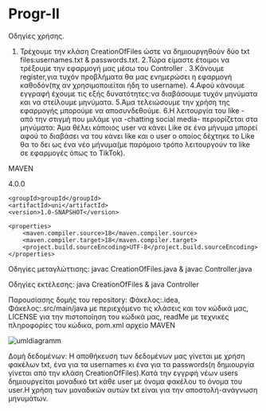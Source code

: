 # Progr-II
Οδηγίες χρήσης.
1. Τρέχουμε την κλάση CreationOfFiles ώστε να δημιουργηθούν δύο txt files:usernames.txt & passwords.txt.
2.Τώρα είμαστε έτοιμοι να τρέξουμε την εφαρμογή μας μέσω του Controller .
3.Κάνουμε register,για τυχόν προβλήματα θα μας ενημερώσει η εφαρμογή καθοδόν(πχ αν χρησιμοποιείται ήδη το username).
4.Αφού κάνουμε εγγραφή έχουμε τις εξής δυνατότητες:να διαβάσουμε τυχόν μηνύματα και να στείλουμε μηνύματα.
5.Άμα τελειώσουμε την χρήση της εφαρμογής μπορούμε να αποσυνδεθούμε.
6.Η λειτουργία του like - από την στιγμή που μιλάμε για -chatting social media- περιορίζεται στα μηνύματα:
Άμα θέλει κάποιος user να κάνει Like σε ένα μήνυμα μπορεί αφού το διαβάσει να του κάνει like και ο user ο
οποίος δέχτηκε το Like θα το δει ως ένα νέο μήνυμα(με παρόμοιο τρόπο λειτουργούν τα like σε εφαρμογές όπως το TikTok).

MAVEN

<?xml version="1.0" encoding="UTF-8"?>
<project xmlns="http://maven.apache.org/POM/4.0.0"
         xmlns:xsi="http://www.w3.org/2001/XMLSchema-instance"
         xsi:schemaLocation="http://maven.apache.org/POM/4.0.0 http://maven.apache.org/xsd/maven-4.0.0.xsd">
    <modelVersion>4.0.0</modelVersion>

    <groupId>groupId</groupId>
    <artifactId>uni</artifactId>
    <version>1.0-SNAPSHOT</version>

    <properties>
        <maven.compiler.source>18</maven.compiler.source>
        <maven.compiler.target>18</maven.compiler.target>
        <project.build.sourceEncoding>UTF-8</project.build.sourceEncoding>
    </properties>
    
</project>

Οδηγίες μεταγλώττισης:
javac CreationOfFiles.java & 
javac Controller.java

Οδηγίες εκτέλεσης:
java CreationOfFiles &
java Controller

Παρουσίασης δομής του repository:
Φάκελος:.idea, 
Φάκελος:.src/main/java με περιεχόμενο τις κλάσεις και τον κώδικά μας,
LICENSE για την πιστοποίηση του κώδικά μας,
readMe με τεχνικές πληροφορίες του κώδικα,
pom.xml αρχείο MAVEN

![umldiagramm](https://user-images.githubusercontent.com/117856133/212740652-82752e51-b523-44df-9b27-b046162f65e9.png)

Δομή δεδομένων:
Η αποθήκευση των δεδομένων μας γίνεται με χρήση φακέλων txt, ένα για τα usernames κι ένα για τα passwords(η δημιουργία γίνεται από την κλάση CreationOfFiles).Κατά την εγγρφή νέων users δημιουργείται μοναδικό txt κάθε user με όνομα φακέλου το όνομα του user.H χρήση των μοναδικών αυτών txt είναι για την αποστολή-ανάγνωση μηνυμάτων.



